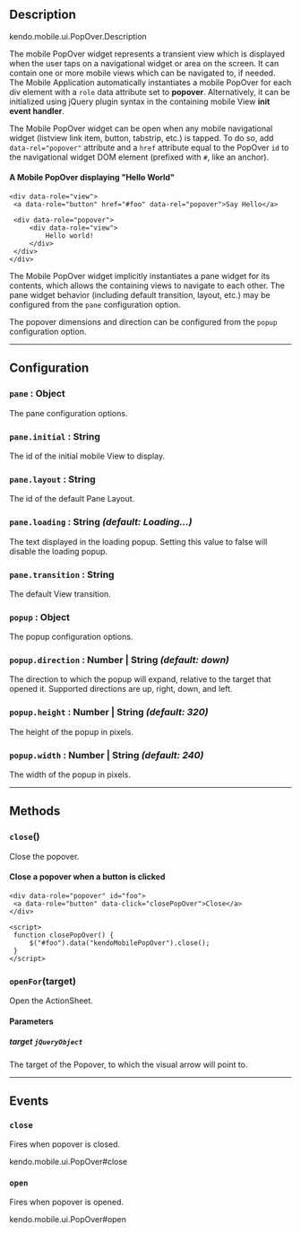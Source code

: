 ## Description


kendo.mobile.ui.PopOver.Description

The mobile PopOver widget represents a transient view which is displayed when the user taps on a navigational widget
or area on the screen. It can contain one or more mobile views which can be navigated to, if needed.
The Mobile Application automatically instantiates a mobile PopOver for each div element with a `role`
data attribute set to **popover**.
Alternatively, it can be initialized using jQuery plugin syntax in the containing mobile View **init event handler**.


The Mobile PopOver widget can be open when any mobile navigational widget (listview link item, button, tabstrip, etc.) is tapped.
To do so, add `data-rel="popover"` attribute and a `href` attribute equal to the PopOver `id` to the navigational widget DOM element (prefixed with `#`, like an anchor).

#### A Mobile PopOver displaying "Hello World"

    <div data-role="view">
     <a data-role="button" href="#foo" data-rel="popover">Say Hello</a>
    
     <div data-role="popover">
         <div data-role="view">
             Hello world!
         </div>
     </div>
    </div>


The Mobile PopOver widget implicitly instantiates a pane widget for its contents, which allows the containing views to navigate to each
other. The pane widget behavior (including default transition, layout, etc.) may be configured from the `pane` configuration option.

The popover dimensions and direction can be configured from the `popup` configuration option.


------------------------------------------

## Configuration

### `pane` : **Object**  

The pane configuration options.

### `pane.initial` : **String**  

 The id of the initial mobile View to display.

### `pane.layout` : **String**  

 The id of the default Pane Layout.

### `pane.loading` : **String** *(default: Loading...)* 

 The text displayed in the loading popup. Setting this value to false will disable the loading popup.

### `pane.transition` : **String**  

 The default View transition.

### `popup` : **Object**  

The popup configuration options.

### `popup.direction` : **Number | String** *(default: down)* 

 The direction to which the popup will expand, relative to the target that opened it.Supported directions are up, right, down, and left.

### `popup.height` : **Number | String** *(default: 320)* 

 The height of the popup in pixels.

### `popup.width` : **Number | String** *(default: 240)* 

 The width of the popup in pixels.



------------------------------------------

## Methods

### `close`()


Close the popover.

#### Close a popover when a button is clicked

    <div data-role="popover" id="foo">
     <a data-role="button" data-click="closePopOver">Close</a>
    </div>
    
    <script>
     function closePopOver() {
         $("#foo").data("kendoMobilePopOver").close();
     }
    </script>

### `openFor`(target)


Open the ActionSheet.
#### Parameters 

##### target `jQueryObject`

The target of the Popover, to which the visual arrow will point to.



------------------------------------------

## Events

### `close`
Fires when popover is closed.

kendo.mobile.ui.PopOver#close


### `open`
Fires when popover is opened.

kendo.mobile.ui.PopOver#open


